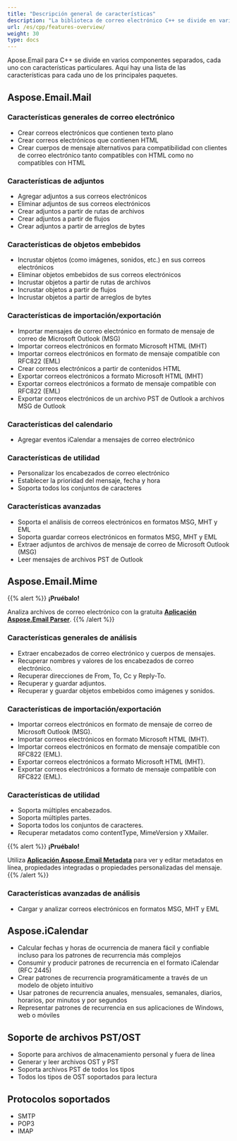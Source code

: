 ```yaml
---
title: "Descripción general de características"
description: "La biblioteca de correo electrónico C++ se divide en varios componentes separados, cada uno con características particulares. Aquí hay una lista de las características para cada uno de los principales paquetes."
url: /es/cpp/features-overview/
weight: 30
type: docs
---
```


Apose.Email para C++ se divide en varios componentes separados, cada uno con características particulares. Aquí hay una lista de las características para cada uno de los principales paquetes.
## **Aspose.Email.Mail**
### **Características generales de correo electrónico**
- Crear correos electrónicos que contienen texto plano
- Crear correos electrónicos que contienen HTML
- Crear cuerpos de mensaje alternativos para compatibilidad con clientes de correo electrónico tanto compatibles con HTML como no compatibles con HTML
### **Características de adjuntos**
- Agregar adjuntos a sus correos electrónicos
- Eliminar adjuntos de sus correos electrónicos
- Crear adjuntos a partir de rutas de archivos
- Crear adjuntos a partir de flujos
- Crear adjuntos a partir de arreglos de bytes
### **Características de objetos embebidos**
- Incrustar objetos (como imágenes, sonidos, etc.) en sus correos electrónicos
- Eliminar objetos embebidos de sus correos electrónicos
- Incrustar objetos a partir de rutas de archivos
- Incrustar objetos a partir de flujos
- Incrustar objetos a partir de arreglos de bytes
### **Características de importación/exportación**
- Importar mensajes de correo electrónico en formato de mensaje de correo de Microsoft Outlook (MSG)
- Importar correos electrónicos en formato Microsoft HTML (MHT)
- Importar correos electrónicos en formato de mensaje compatible con RFC822 (EML)
- Crear correos electrónicos a partir de contenidos HTML
- Exportar correos electrónicos a formato Microsoft HTML (MHT)
- Exportar correos electrónicos a formato de mensaje compatible con RFC822 (EML)
- Exportar correos electrónicos de un archivo PST de Outlook a archivos MSG de Outlook
### **Características del calendario**
- Agregar eventos iCalendar a mensajes de correo electrónico
### **Características de utilidad**
- Personalizar los encabezados de correo electrónico
- Establecer la prioridad del mensaje, fecha y hora
- Soporta todos los conjuntos de caracteres
### **Características avanzadas**
- Soporta el análisis de correos electrónicos en formatos MSG, MHT y EML
- Soporta guardar correos electrónicos en formatos MSG, MHT y EML
- Extraer adjuntos de archivos de mensaje de correo de Microsoft Outlook (MSG)
- Leer mensajes de archivos PST de Outlook
## **Aspose.Email.Mime**
{{% alert %}}
**¡Pruébalo!**

Analiza archivos de correo electrónico con la gratuita [**Aplicación Aspose.Email Parser**](https://products.aspose.app/email/es/parser).
{{% /alert %}}
### **Características generales de análisis**
- Extraer encabezados de correo electrónico y cuerpos de mensajes.
- Recuperar nombres y valores de los encabezados de correo electrónico.
- Recuperar direcciones de From, To, Cc y Reply-To.
- Recuperar y guardar adjuntos.
- Recuperar y guardar objetos embebidos como imágenes y sonidos.
### **Características de importación/exportación**
- Importar correos electrónicos en formato de mensaje de correo de Microsoft Outlook (MSG).
- Importar correos electrónicos en formato Microsoft HTML (MHT).
- Importar correos electrónicos en formato de mensaje compatible con RFC822 (EML).
- Exportar correos electrónicos a formato Microsoft HTML (MHT).
- Exportar correos electrónicos a formato de mensaje compatible con RFC822 (EML).
### **Características de utilidad**
- Soporta múltiples encabezados.
- Soporta múltiples partes.
- Soporta todos los conjuntos de caracteres.
- Recuperar metadatos como contentType, MimeVersion y XMailer.

{{% alert %}}
**¡Pruébalo!**

Utiliza [**Aplicación Aspose.Email Metadata**](https://products.aspose.app/email/es/metadata) para ver y editar metadatos en línea, propiedades integradas o propiedades personalizadas del mensaje.
{{% /alert %}}
### **Características avanzadas de análisis**
- Cargar y analizar correos electrónicos en formatos MSG, MHT y EML
## **Aspose.iCalendar**
- Calcular fechas y horas de ocurrencia de manera fácil y confiable incluso para los patrones de recurrencia más complejos
- Consumir y producir patrones de recurrencia en el formato iCalendar (RFC 2445)
- Crear patrones de recurrencia programáticamente a través de un modelo de objeto intuitivo
- Usar patrones de recurrencia anuales, mensuales, semanales, diarios, horarios, por minutos y por segundos
- Representar patrones de recurrencia en sus aplicaciones de Windows, web o móviles
## **Soporte de archivos PST/OST**
- Soporte para archivos de almacenamiento personal y fuera de línea
- Generar y leer archivos OST y PST
- Soporta archivos PST de todos los tipos
- Todos los tipos de OST soportados para lectura
## **Protocolos soportados**
- SMTP
- POP3
- IMAP